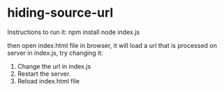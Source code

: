 # hiding-source-url

Instructions to run it:
npm install
node index.js

then open index.html file in browser, it will load a url that is processed on server in index.js, try changing it:
1. Change the url in index.js
2. Restart the server.
3. Reload index.html file
